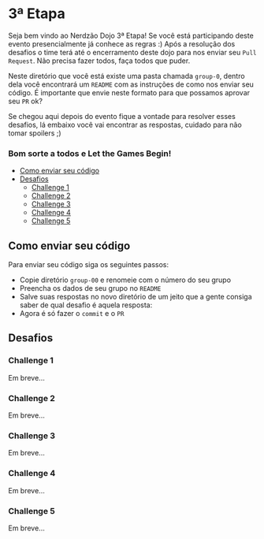 # 3ª Etapa

Seja bem vindo ao Nerdzão Dojo 3ª Etapa! Se você está participando deste evento presencialmente já conhece as regras :)
Após a resolução dos desafios o time terá até o encerramento deste dojo para nos enviar seu `Pull Request`. Não precisa fazer todos, faça todos que puder.

Neste diretório que você está existe uma pasta chamada `group-0`, dentro dela você encontrará um `README` com as instruções de como nos enviar seu código. É importante que envie neste formato para que possamos aprovar seu `PR` ok?

Se chegou aqui depois do evento fique a vontade para resolver esses desafios, lá embaixo você vai encontrar as respostas, cuidado para não tomar spoilers ;)

### Bom sorte a todos e **Let the Games Begin!**

- [Como enviar seu código](#como-enviar-seu-código)
- [Desafios](#desafios)
	- [Challenge 1](#challenge-1)
	- [Challenge 2](#challenge-2)
	- [Challenge 3](#challenge-3)
	- [Challenge 4](#challenge-4)
	- [Challenge 5](#challenge-5)

## Como enviar seu código

Para enviar seu código siga os seguintes passos:
 - Copie diretório `group-00` e renomeie com o número do seu grupo
 - Preencha os dados de seu grupo no `README`
 - Salve suas respostas no novo diretório de um jeito que a gente consiga saber de qual desafio é aquela resposta:
 - Agora é só fazer o `commit` e o `PR`

## Desafios

### Challenge 1

Em breve...

### Challenge 2

Em breve...

### Challenge 3

Em breve...

### Challenge 4

Em breve...

### Challenge 5

Em breve...
